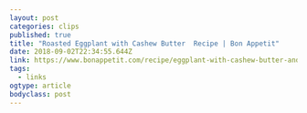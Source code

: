 ```yaml
---
layout: post 
categories: clips 
published: true 
title: "Roasted Eggplant with Cashew Butter  Recipe | Bon Appetit" 
date: 2018-09-02T22:34:55.644Z 
link: https://www.bonappetit.com/recipe/eggplant-with-cashew-butter-and-pickled-peppers 
tags:
  - links
ogtype: article 
bodyclass: post 
---
```


